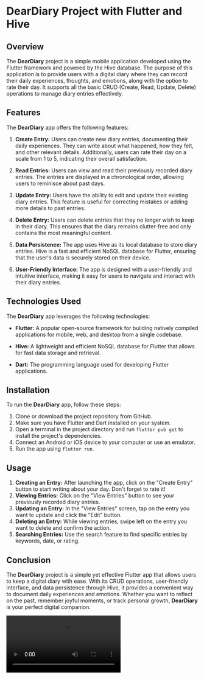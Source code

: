 # DearDiary Project with Flutter and Hive

## Overview

The **DearDiary** project is a simple mobile application developed using the Flutter framework and powered by the Hive database. The purpose of this application is to provide users with a digital diary where they can record their daily experiences, thoughts, and emotions, along with the option to rate their day. It supports all the basic CRUD (Create, Read, Update, Delete) operations to manage diary entries effectively.

## Features

The **DearDiary** app offers the following features:

1. **Create Entry:** Users can create new diary entries, documenting their daily experiences. They can write about what happened, how they felt, and other relevant details. Additionally, users can rate their day on a scale from 1 to 5, indicating their overall satisfaction.

2. **Read Entries:** Users can view and read their previously recorded diary entries. The entries are displayed in a chronological order, allowing users to reminisce about past days.

3. **Update Entry:** Users have the ability to edit and update their existing diary entries. This feature is useful for correcting mistakes or adding more details to past entries.

4. **Delete Entry:** Users can delete entries that they no longer wish to keep in their diary. This ensures that the diary remains clutter-free and only contains the most meaningful content.

5. **Data Persistence:** The app uses Hive as its local database to store diary entries. Hive is a fast and efficient NoSQL database for Flutter, ensuring that the user's data is securely stored on their device.

6. **User-Friendly Interface:** The app is designed with a user-friendly and intuitive interface, making it easy for users to navigate and interact with their diary entries.

## Technologies Used

The **DearDiary** app leverages the following technologies:

- **Flutter:** A popular open-source framework for building natively compiled applications for mobile, web, and desktop from a single codebase.

- **Hive:** A lightweight and efficient NoSQL database for Flutter that allows for fast data storage and retrieval.

- **Dart:** The programming language used for developing Flutter applications.

## Installation

To run the **DearDiary** app, follow these steps:

1. Clone or download the project repository from GitHub.
2. Make sure you have Flutter and Dart installed on your system.
3. Open a terminal in the project directory and run `flutter pub get` to install the project's dependencies.
4. Connect an Android or iOS device to your computer or use an emulator.
5. Run the app using `flutter run`.

## Usage

1. **Creating an Entry:** After launching the app, click on the "Create Entry" button to start writing about your day. Don't forget to rate it!
2. **Viewing Entries:** Click on the "View Entries" button to see your previously recorded diary entries.
3. **Updating an Entry:** In the "View Entries" screen, tap on the entry you want to update and click the "Edit" button.
4. **Deleting an Entry:** While viewing entries, swipe left on the entry you want to delete and confirm the action.
5. **Searching Entries:** Use the search feature to find specific entries by keywords, date, or rating.

## Conclusion

The **DearDiary** project is a simple yet effective Flutter app that allows users to keep a digital diary with ease. With its CRUD operations, user-friendly interface, and data persistence through Hive, it provides a convenient way to document daily experiences and emotions. Whether you want to reflect on the past, remember joyful moments, or track personal growth, **DearDiary** is your perfect digital companion.

<video src="demo.mp4" controls="controls">
